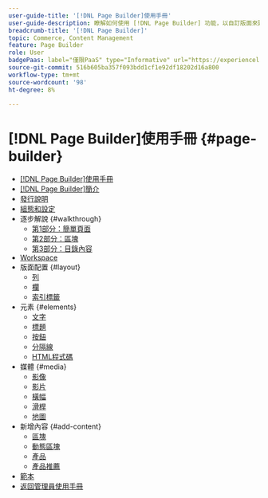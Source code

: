 ```yaml
---
user-guide-title: '[!DNL Page Builder]使用手冊'
user-guide-description: 瞭解如何使用 [!DNL Page Builder] 功能，以自訂版面來建立內容豐富的頁面，進而增強您的視覺敘事能力，並提高客戶參與度和忠誠度。
breadcrumb-title: '[!DNL Page Builder]'
topic: Commerce, Content Management
feature: Page Builder
role: User
badgePaas: label="僅限PaaS" type="Informative" url="https://experienceleague.adobe.com/en/docs/commerce/user-guides/product-solutions" tooltip="僅適用於雲端專案(Adobe管理的PaaS基礎結構)和內部部署專案的Adobe Commerce 。"
source-git-commit: 516b605ba357f093bdd1cf1e92df18202d16a800
workflow-type: tm+mt
source-wordcount: '98'
ht-degree: 8%

---
```



# [!DNL Page Builder]使用手冊 {#page-builder}

- [[!DNL Page Builder]使用手冊](guide-overview.md)
- [ [!DNL Page Builder]簡介](introduction.md)
- [發行說明](release-notes.md)
- [組態和設定](setup.md)
- 逐步解說 {#walkthrough}
   - [第1部分：簡單頁面](1-simple-page.md)
   - [第2部分：區塊](2-blocks.md)
   - [第3部分：目錄內容](3-catalog-content.md)
- [Workspace](workspace.md)
- 版面配置 {#layout}
   - [列](row.md)
   - [欄](column.md)
   - [索引標籤](tabs.md)
- 元素 {#elements}
   - [文字](text.md)
   - [標題](heading.md)
   - [按鈕](buttons.md)
   - [分隔線](divider.md)
   - [HTML程式碼](html-code.md)
- 媒體 {#media}
   - [影像](image.md)
   - [影片](video.md)
   - [橫幅](banner.md)
   - [滑桿](slider.md)
   - [地圖](map.md)
- 新增內容 {#add-content}
   - [區塊](block.md)
   - [動態區塊](dynamic-block.md)
   - [產品](products.md)
   - [產品推薦](recommendations.md)
- [範本](templates.md)
- [返回管理員使用手冊](https://experienceleague.adobe.com/en/docs/commerce-admin/user-guides/home)

